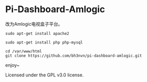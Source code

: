 # Pi-Dashboard-Amlogic
改为Amlogic电视盒子平台。

```shell
sudo apt-get install apache2
```

```shell
sudo apt-get install php php-mysql
```

```shell
cd /var/www/html
git clone https://github.com/bh3nvn/pi-dashboard-amlogic.git
```

enjoy~

Licensed under the GPL v3.0 license.

